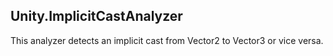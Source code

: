 ## Unity.ImplicitCastAnalyzer
This analyzer detects an implicit cast from Vector2 to Vector3 or vice versa.

